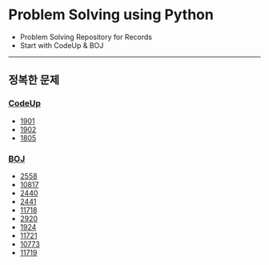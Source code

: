 # Problem Solving using Python
- Problem Solving Repository for Records
- Start with CodeUp & BOJ
---
## 정복한 문제
### [CodeUp](https://codeup.kr)
- [1901](./CodeUp/CodeUp_1901.py)
- [1902](./CodeUp/CodeUp_1902.py)
- [1805](./CodeUp/CodeUp_1805.py)
### [BOJ](https://www.acmicpc.net)
- [2558](./BOJ/BOJ_2558.py)
- [10817](./BOJ/BOJ_10817.py)
- [2440](./BOJ/BOJ_2440.py)
- [2441](./BOJ/BOJ_2441.py)
- [11718](./BOJ/BOJ_11718.py)
- [2920](./BOJ/BOJ_2920.py)
- [1924](./BOJ/BOJ_1924.py)
- [11721](./BOJ/BOJ_11721.py)
- [10773](./BOJ/BOJ_10773.py)
- [11719](./BOJ/BOJ_11719.py)